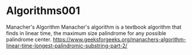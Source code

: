 # Algorithms001
Manacher's Algorithm
Manacher's algorithm is a textbook algorithm that finds in linear time, the maximum size palindrome for any possible palindrome center. 
https://www.geeksforgeeks.org/manachers-algorithm-linear-time-longest-palindromic-substring-part-2/
